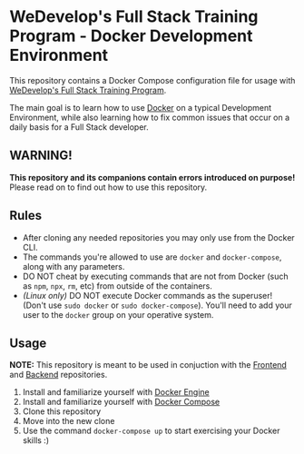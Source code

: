 # WeDevelop's Full Stack Training Program - Docker Development Environment

This repository contains a Docker Compose configuration file for usage with
[WeDevelop's Full Stack Training Program](https://github.com/WeDevelop-ARG/full-stack-beginner-program).

The main goal is to learn how to use [Docker](https://docs.docker.com/) on a typical Development Environment,
while also learning how to fix common issues that occur on a daily basis for a Full Stack developer.

## WARNING!

**This repository and its companions contain errors introduced on purpose!**
Please read on to find out how to use this repository.

## Rules

- After cloning any needed repositories you may only use from the Docker CLI.
- The commands you're allowed to use are `docker` and `docker-compose`, along with any
  parameters.
- DO NOT cheat by executing commands that are not from Docker (such as `npm`, `npx`, `rm`, etc) from outside of the containers.
- _(Linux only)_ DO NOT execute Docker commands as the superuser! (Don't use `sudo docker` or `sudo docker-compose`).
  You'll need to add your user to the `docker` group on your operative system.

## Usage

**NOTE:** This repository is meant to be used in conjuction with the
  [Frontend](https://github.com/WeDevelop-ARG/training-program-frontend) and
  [Backend](https://github.com/WeDevelop-ARG/training-program-backend) repositories.

1. Install and familiarize yourself with [Docker Engine](https://docs.docker.com/engine/)
1. Install and familiarize yourself with [Docker Compose](https://docs.docker.com/compose/)
1. Clone this repository
1. Move into the new clone
1. Use the command `docker-compose up` to start exercising your Docker skills :)
